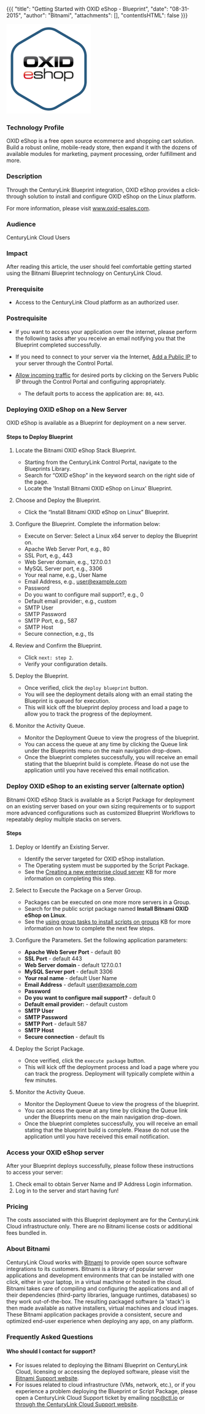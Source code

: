 {{{
  "title": "Getting Started with OXID eShop - Blueprint",
  "date": "08-31-2015",
  "author": "Bitnami",
  "attachments": [],
  "contentIsHTML": false
}}}

![OXID eShop Logo](../../images/oxid-stack-logo.png)

### Technology Profile
OXID eShop is a free open source ecommerce and shopping cart solution. Build a robust online, mobile-ready store, then expand it with the dozens of available modules for marketing, payment processing, order fulfillment and more.

### Description
Through the CenturyLink Blueprint integration, OXID eShop provides a click-through solution to install and configure OXID eShop on the Linux platform.

For more information, please visit www.oxid-esales.com.

### Audience
CenturyLink Cloud Users

### Impact
After reading this article, the user should feel comfortable getting started using the Bitnami Blueprint technology on CenturyLink Cloud.


### Prerequisite
* Access to the CenturyLink Cloud platform as an authorized user.

### Postrequisite
* If you want to access your application over the internet, please perform the following tasks after you receive an email notifying you that the Blueprint completed successfully.

* If you need to connect to your server via the Internet, [Add a Public IP](../../Network/how-to-add-public-ip-to-virtual-machine.md) to your server through the Control Portal.

* [Allow incoming traffic](../../Network/how-to-add-public-ip-to-virtual-machine.md) for desired ports by clicking on the Servers Public IP through the Control Portal and configuring appropriately.
  * The default ports to access the application are: `80`, `443`.

### Deploying OXID eShop on a New Server
OXID eShop is available as a Blueprint for deployment on a new server.

#### Steps to Deploy Blueprint
1. Locate the Bitnami OXID eShop Stack Blueprint.
   * Starting from the CenturyLink Control Portal, navigate to the Blueprints Library.
   * Search for “OXID eShop” in the keyword search on the right side of the page.
   * Locate the 'Install Bitnami OXID eShop on Linux' Blueprint.

2. Choose and Deploy the Blueprint.
   * Click the “Install Bitnami OXID eShop on Linux” Blueprint.

3. Configure the Blueprint. 
   Complete the information below:

   * Execute on Server: Select a Linux x64 server to deploy the Blueprint on.
   * Apache Web Server Port, e.g., 80
   * SSL Port, e.g., 443
   * Web Server domain, e.g., 127.0.0.1
   * MySQL Server port, e.g., 3306
   * Your real name, e.g., User Name
   * Email Address, e.g., user@example.com
   * Password
   * Do you want to configure mail support?, e.g., 0
   * Default email provider:, e.g., custom
   * SMTP User
   * SMTP Password
   * SMTP Port, e.g., 587
   * SMTP Host
   * Secure connection, e.g., tls

4. Review and Confirm the Blueprint.
   * Click `next: step 2`.
   * Verify your configuration details.

5. Deploy the Blueprint.
   * Once verified, click the `deploy blueprint` button.
   * You will see the deployment details along with an email stating the Blueprint is queued for execution.
   * This will kick off the blueprint deploy process and load a page to allow you to track the progress of the deployment.

6. Monitor the Activity Queue.
   * Monitor the Deployment Queue to view the progress of the blueprint.
   * You can access the queue at any time by clicking the Queue link under the Blueprints menu on the main navigation drop-down.
   * Once the blueprint completes successfully, you will receive an email stating that the blueprint build is complete. Please do not use the application until you have received this email notification.

### Deploy OXID eShop to an existing server (alternate option)
Bitnami OXID eShop Stack is available as a Script Package for deployment on an existing server based on your own sizing requirements or to support more advanced configurations such as customized Blueprint Workflows to repeatably deploy multiple stacks on servers.

#### Steps
1. Deploy or Identify an Existing Server.
   * Identify the server targeted for OXID eShop installation.
   * The Operating system must be supported by the Script Package.
   * See the [Creating a new enterprise cloud server](../../Servers/creating-a-new-enterprise-cloud-server.md) KB for more information on completing this step.

2. Select to Execute the Package on a Server Group.
   * Packages can be executed on one more more servers in a Group.
   * Search for the public script package named **Install Bitnami OXID eShop on Linux**.
   * See the [using group tasks to install scripts on groups](../../Servers/using-group-tasks-to-install-software-and-run-scripts-on-groups.md) KB for more information on how to complete the next few steps.

3. Configure the Parameters.
   Set the following application parameters:

   * **Apache Web Server Port** - default 80
   * **SSL Port** - default 443
   * **Web Server domain** - default 127.0.0.1
   * **MySQL Server port** - default 3306
   * **Your real name** - default User Name
   * **Email Address** - default user@example.com
   * **Password**
   * **Do you want to configure mail support?** - default 0
   * **Default email provider:** - default custom
   * **SMTP User**
   * **SMTP Password**
   * **SMTP Port** - default 587
   * **SMTP Host**
   * **Secure connection** - default tls

4. Deploy the Script Package.
   * Once verified, click the `execute package` button.
   * This will kick off the deployment process and load a page where you can track the progress. Deployment will typically complete within a few minutes.

5. Monitor the Activity Queue.
   * Monitor the Deployment Queue to view the progress of the blueprint.
   * You can access the queue at any time by clicking the Queue link under the Blueprints menu on the main navigation drop-down.
   * Once the blueprint completes successfully, you will receive an email stating that the blueprint build is complete. Please do not use the application until you have received this email notification.

### Access your OXID eShop server
After your Blueprint deploys successfully, please follow these instructions to access your server:
1. Check email to obtain Server Name and IP Address Login information.
2. Log in to the server and start having fun!

### Pricing
The costs associated with this Blueprint deployment are for the CenturyLink Cloud infrastructure only. There are no Bitnami license costs or additional fees bundled in.

### About Bitnami
CenturyLink Cloud works with [Bitnami](http://www.bitnami.com) to provide open source software integrations to its customers. Bitnami is a library of popular server applications and development environments that can be installed with one click, either in your laptop, in a virtual machine or hosted in the cloud. Bitnami takes care of compiling and configuring the applications and all of their dependencies (third-party libraries, language runtimes, databases) so they work out-of-the-box. The resulting packaged software (a 'stack') is then made available as native installers, virtual machines and cloud images. These Bitnami application packages provide a consistent, secure and optimized end-user experience when deploying any app, on any platform.

### Frequently Asked Questions

#### Who should I contact for support?
* For issues related to deploying the Bitnami Blueprint on CenturyLink Cloud, licensing or accessing the deployed software, please visit the [Bitnami Support website](http://www.bitnami.com/support).
* For issues related to cloud infrastructure (VMs, network, etc.), or if you experience a problem deploying the Blueprint or Script Package, please open a CenturyLink Cloud Support ticket by emailing [noc@ctl.io](mailto:noc@ctl.io) or [through the CenturyLink Cloud Support website](https://t3n.zendesk.com/tickets/new).
